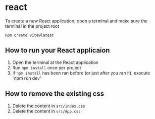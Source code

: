 # react

To create a new React application, open a terminal and make sure the terminal in the project root

```
npm create vite@latest
```
 
## How to run your React applicaion
1. Open the terminal at the React application
2. Run `npm install` once per project
3. If `npm install` has been ran before (or just after you ran it), execute `npm run dev'

## How to remove the existing css
1. Delete the content in `src/index.css`
2. Delete the content in `src/App.css`

